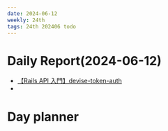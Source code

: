 ```yaml
---
date: 2024-06-12
weekly: 24th
tags: 24th 202406 todo
---
```

# Daily Report(2024-06-12)
- [【Rails API 入門】devise-token-auth](https://qiita.com/tomokazu0112/items/5fdd6a51a84c520c45b5)
- 
# Day planner
